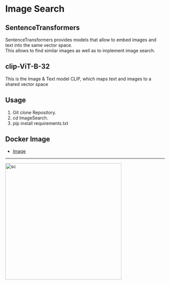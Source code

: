 # Image Search

## SentenceTransformers
SentenceTransformers provides models that allow to embed images and text into the same vector space.<br/>
This allows to find similar images as well as to implement image search.

## clip-ViT-B-32
This is the Image & Text model CLIP, which maps text and images to a shared vector space

## Usage
  1. Git clone Repository.
  2. cd ImageSearch.
  3. pip install requirements.txt

## Docker Image
  * [Image](https://hub.docker.com/repository/docker/gibbo96/text2image/general)

---

<img width="367" alt="sc" src="https://github.com/RATHOD-SHUBHAM/CLIP-Classifier/assets/58945964/32eebda7-49e0-49af-9704-1a2375662d81">
